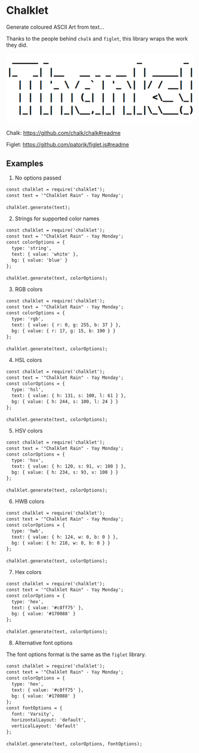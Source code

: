 # Chalklet

Generate coloured ASCII Art from text...

Thanks to the people behind `chalk` and `figlet`, this library wraps
the work they did.

![Thanks](thanks.png)

Chalk: https://github.com/chalk/chalk#readme

Figlet: https://github.com/patorjk/figlet.js#readme


## Examples

1) No options passed

```
const chalklet = require('chalklet');
const text = '"Chalklet Rain" - Yay Monday';

chalklet.generate(text);
```


2) Strings for supported color names

```
const chalklet = require('chalklet');
const text = '"Chalklet Rain" - Yay Monday';
const colorOptions = {
  type: 'string',
  text: { value: 'white' },
  bg: { value: 'blue' }
};

chalklet.generate(text, colorOptions);
```

3) RGB colors

```
const chalklet = require('chalklet');
const text = '"Chalklet Rain" - Yay Monday';
const colorOptions = {
  type: 'rgb',
  text: { value: { r: 0, g: 255, b: 37 } },
  bg: { value: { r: 17, g: 15, b: 190 } }
};

chalklet.generate(text, colorOptions);
```


4) HSL colors

```
const chalklet = require('chalklet');
const text = '"Chalklet Rain" - Yay Monday';
const colorOptions = {
  type: 'hsl',
  text: { value: { h: 131, s: 100, l: 61 } },
  bg: { value: { h: 244, s: 100, l: 24 } }
};

chalklet.generate(text, colorOptions);
```

5) HSV colors

```
const chalklet = require('chalklet');
const text = '"Chalklet Rain" - Yay Monday';
const colorOptions = {
  type: 'hsv',
  text: { value: { h: 120, s: 91, v: 100 } },
  bg: { value: { h: 234, s: 93, v: 100 } }
};

chalklet.generate(text, colorOptions);
```

6) HWB colors

```
const chalklet = require('chalklet');
const text = '"Chalklet Rain" - Yay Monday';
const colorOptions = {
  type: 'hwb',
  text: { value: { h: 124, w: 0, b: 0 } },
  bg: { value: { h: 218, w: 0, b: 0 } }
};

chalklet.generate(text, colorOptions);
```

7) Hex colors

```
const chalklet = require('chalklet');
const text = '"Chalklet Rain" - Yay Monday';
const colorOptions = {
  type: 'hex',
  text: { value: '#c8ff75' },
  bg: { value: '#170088' }
};

chalklet.generate(text, colorOptions);
```

8) Alternative font options

The font options format is the same as the `figlet` library.


```
const chalklet = require('chalklet');
const text = '"Chalklet Rain" - Yay Monday';
const colorOptions = {
  type: 'hex',
  text: { value: '#c8ff75' },
  bg: { value: '#170088' }
};
const fontOptions = {
  font: 'Varsity',
  horizontalLayout: 'default',
  verticalLayout: 'default'
};

chalklet.generate(text, colorOptions, fontOptions);
```